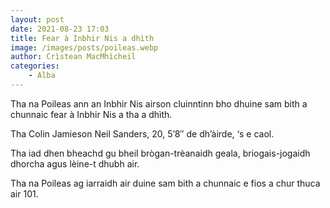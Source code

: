 ```yaml
---
layout: post
date: 2021-08-23 17:03
title: Fear à Inbhir Nis a dhìth
image: /images/posts/poileas.webp
author: Crìstean MacMhìcheil
categories:
    - Alba
---
```

Tha na Poileas ann an Inbhir Nis airson cluinntinn bho dhuine sam bith a chunnaic fear à Inbhir Nis a tha a dhìth.

Tha Colin Jamieson Neil Sanders, 20, 5’8″ de dh’àirde, ‘s e caol.

Tha iad dhen bheachd gu bheil brògan-trèanaidh geala, briogais-jogaidh dhorcha agus lèine-t dhubh air.

Tha na Poileas ag iarraidh air duine sam bith a chunnaic e fios a chur thuca air 101.
